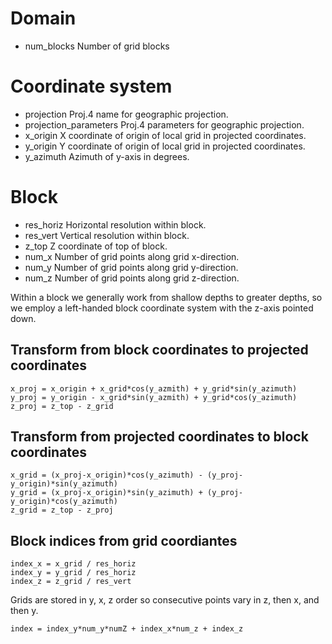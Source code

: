 # Domain
* num_blocks Number of grid blocks

# Coordinate system
* projection Proj.4 name for geographic projection.
* projection_parameters Proj.4 parameters for geographic projection.
* x_origin X coordinate of origin of local grid in projected coordinates.
* y_origin Y coordinate of origin of local grid in projected coordinates.
* y_azimuth Azimuth of y-axis in degrees.

# Block
* res_horiz Horizontal resolution within block.
* res_vert Vertical resolution within block.
* z_top Z coordinate of top of block.
* num_x Number of grid points along grid x-direction.
* num_y Number of grid points along grid y-direction.
* num_z Number of grid points along grid z-direction.

Within a block we generally work from shallow depths to greater
depths, so we employ a left-handed block coordinate system with the
z-axis pointed down.

## Transform from block coordinates to projected coordinates
```
x_proj = x_origin + x_grid*cos(y_azmith) + y_grid*sin(y_azimuth)
y_proj = y_origin - x_grid*sin(y_azmith) + y_grid*cos(y_azimuth)
z_proj = z_top - z_grid
```

## Transform from projected coordinates to block coordinates
```
x_grid = (x_proj-x_origin)*cos(y_azimuth) - (y_proj-y_origin)*sin(y_azimuth)
y_grid = (x_proj-x_origin)*sin(y_azimuth) + (y_proj-y_origin)*cos(y_azimuth)
z_grid = z_top - z_proj
```

## Block indices from grid coordiantes
```
index_x = x_grid / res_horiz
index_y = y_grid / res_horiz
index_z = z_grid / res_vert
```

Grids are stored in y, x, z order so consecutive points vary in z,
then x, and then y.
```
index = index_y*num_y*numZ + index_x*num_z + index_z
```
